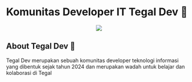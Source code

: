 # Komunitas Developer IT Tegal Dev 👋

<p align="center">
    <img src="https://res.cloudinary.com/dv0q5v4l8/image/upload/v1717877757/Tegal_dev_BB_10163b9a82.png">
</p>

## About Tegal Dev 💬

Tegal Dev merupakan sebuah komunitas developer teknologi informasi yang dibentuk sejak tahun 2024 dan merupakan wadah untuk belajar dan kolaborasi di Tegal
